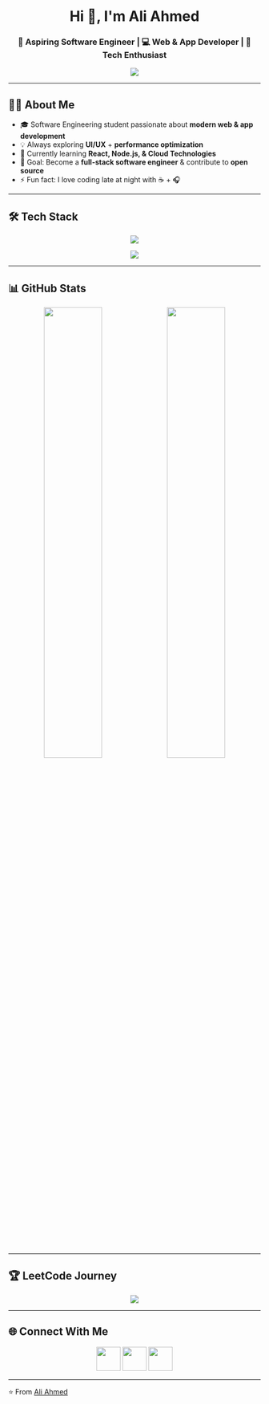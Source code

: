 <!-- Profile Header -->
<h1 align="center">Hi 👋, I'm Ali Ahmed</h1>
<h3 align="center">🚀 Aspiring Software Engineer | 💻 Web & App Developer | 🎨 Tech Enthusiast</h3>

<!-- Typing Animation -->
<p align="center">
  <img src="https://readme-typing-svg.herokuapp.com?size=22&color=00C3FF&width=600&lines=Aspiring+Software+Engineer;Passionate+about+Web+and+App+Development;Always+learning+new+technologies;Love+to+build+creative+projects" />
</p>

---

## 🧑‍💻 About Me
- 🎓 Software Engineering student passionate about **modern web & app development**
- 💡 Always exploring **UI/UX** + **performance optimization**
- 🌱 Currently learning **React, Node.js, & Cloud Technologies**
- 🎯 Goal: Become a **full-stack software engineer** & contribute to **open source**
- ⚡ Fun fact: I love coding late at night with ☕ + 🎧

---

## 🛠️ Tech Stack

<p align="center">
  <!-- Languages -->
  <img src="https://skillicons.dev/icons?i=cpp,python,javascript,html,css,java,sqlite" />
</p>

<p align="center">
  <!-- Frameworks & Tools -->
  <img src="https://skillicons.dev/icons?i=react,nodejs,bootstrap,tailwind,git,github,vscode" />
</p>

---

## 📊 GitHub Stats
<p align="center">
  <img width="48%" src="https://github-readme-stats.vercel.app/api?username=ali-ahmed&show_icons=true&theme=tokyonight" />
  <img width="48%" src="https://github-readme-streak-stats.herokuapp.com/?user=ali-ahmed&theme=tokyonight" />
</p>

---

## 🏆 LeetCode Journey
<p align="center">
  <img src="https://leetcard.jacoblin.cool/ali-ahmed?theme=dark&font=Montserrat&ext=contest" />
</p>

---

## 🌐 Connect With Me
<p align="center">
  <a href="https://linkedin.com/in/your-linkedin"><img src="https://skillicons.dev/icons?i=linkedin" width="48" /></a>
  <a href="mailto:your-email@gmail.com"><img src="https://skillicons.dev/icons?i=gmail" width="48" /></a>
  <a href="https://your-portfolio.com"><img src="https://skillicons.dev/icons?i=vercel" width="48" /></a>
</p>

---

⭐️ From [Ali Ahmed](https://github.com/ali-ahmed)
